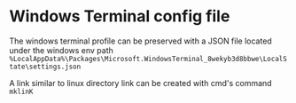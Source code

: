 # Windows Terminal config file

The windows terminal profile can be preserved with a JSON file located under the windows env path `%LocalAppData%\Packages\Microsoft.WindowsTerminal_8wekyb3d8bbwe\LocalState\settings.json`

A link similar to linux directory link can be created with cmd's command `mklinK`

